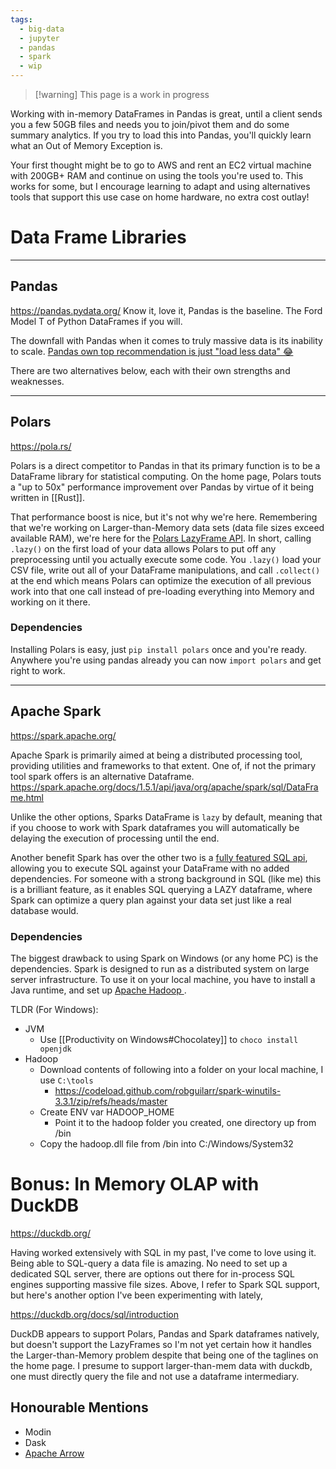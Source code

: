 ```yaml
---
tags:
  - big-data
  - jupyter
  - pandas
  - spark
  - wip
---
```

> [!warning] This page is a work in progress

Working with in-memory DataFrames in Pandas is great, until a client sends you a few 50GB files and needs you to join/pivot them and do some summary analytics. 
If you try to load this into Pandas, you'll quickly learn what an Out of Memory Exception is.

Your first thought might be to go to AWS and rent an EC2 virtual machine with 200GB+ RAM and continue on using the tools you're used to. This works for some, but I encourage learning to adapt and using alternatives tools that support this use case on home hardware, no extra cost outlay! 


# Data Frame Libraries
___
## Pandas
https://pandas.pydata.org/
Know it, love it, Pandas is the baseline. The Ford Model T of Python DataFrames if you will.

The downfall with Pandas when it comes to truly massive data is its inability to scale. [Pandas own top recommendation is just "load less data" 😂](https://pandas.pydata.org/docs/user_guide/scale.html)

There are two alternatives below, each with their own strengths and weaknesses.
___
## Polars
https://pola.rs/

Polars is a direct competitor to Pandas in that its primary function is to be a DataFrame library for statistical computing. On the home page, Polars touts a "up to 50x" performance improvement over Pandas by virtue of it being written in [[Rust]]. 

That performance boost is nice, but it's not why we're here. Remembering that we're working on Larger-than-Memory data sets (data file sizes exceed available RAM), we're here for the [Polars LazyFrame API](https://docs.pola.rs/py-polars/html/reference/dataframe/api/polars.DataFrame.lazy.html). 
In short, calling `.lazy()` on the first load of your data allows Polars to put off any preprocessing until you actually execute some code. 
You `.lazy()` load your CSV file, write out all of your DataFrame manipulations, and call `.collect()` at the end which means Polars can optimize the execution of all previous work into that one call instead of pre-loading everything into Memory and working on it there.

### Dependencies

Installing Polars is easy, just `pip install polars` once and you're ready.
Anywhere you're using pandas already you can now `import polars` and get right to work. 

___
## Apache Spark
https://spark.apache.org/

Apache Spark is primarily aimed at being a distributed processing tool, providing utilities and frameworks to that extent. One of, if not the primary tool spark offers is an alternative Dataframe.
https://spark.apache.org/docs/1.5.1/api/java/org/apache/spark/sql/DataFrame.html

Unlike the other options, Sparks DataFrame is `lazy` by default, meaning that if you choose to work with Spark dataframes you will automatically be delaying the execution of processing until the end. 

Another benefit Spark has over the other two is a [fully featured SQL api](https://spark.apache.org/sql/), allowing you to execute SQL against your DataFrame with no added dependencies. For someone with a strong background in SQL (like me) this is a brilliant feature, as it enables SQL querying a LAZY dataframe, where Spark can optimize a query plan against your data set just like a real database would.
### Dependencies

The biggest drawback to using Spark on Windows (or any home PC) is the dependencies. Spark is designed to run as a distributed system on large server infrastructure. To use it on your local machine, you have to install a Java runtime, and set up [Apache Hadoop ](https://www.knowledgehut.com/blog/big-data/how-to-install-apache-spark-on-windows#how-to-install-apache-spark-in-windows?%C2%A0step-by-step).

TLDR (For Windows):
- JVM
	- Use [[Productivity on Windows#Chocolatey]] to `choco install openjdk`
- Hadoop
	- Download contents of following into a folder on your local machine, I use `C:\tools` 
		- https://codeload.github.com/robguilarr/spark-winutils-3.3.1/zip/refs/heads/master
	- Create ENV var HADOOP_HOME 
		- Point it to the hadoop folder you created, one directory up from /bin
	- Copy the hadoop.dll file from /bin into C:/Windows/System32


# Bonus: In Memory OLAP with DuckDB
https://duckdb.org/

Having worked extensively with SQL in my past, I've come to love using it. Being able to SQL-query a data file is amazing. No need to set up a dedicated SQL server, there are options out there for in-process SQL engines supporting massive file sizes. Above, I refer to Spark SQL support, but here's another option I've been experimenting with lately, 

https://duckdb.org/docs/sql/introduction

DuckDB appears to support Polars, Pandas and Spark dataframes natively, but doesn't support the LazyFrames so I'm not yet certain how it handles the Larger-than-Memory problem despite that being one of the taglines on the home page. I presume to support larger-than-mem data with duckdb, one must directly query the file and not use a dataframe intermediary.
## Honourable Mentions

- Modin
- Dask
- [Apache Arrow](https://arrow.apache.org/docs/index.html)





